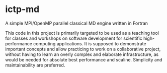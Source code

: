 ictp-md
=======

A simple MPI/OpenMP parallel classical MD engine written in Fortran

This code in this project is primarily targeted to be used as a
teaching tool for classes and workshops on software development
for scientific high-performance computing applications.
It is supposed to demonstrate important concepts and allow practicing
to work on a collaborative project, without having to learn an
overly complex and elaborate infrastructure, as would be needed
for absolute best performance and scaline. Simplicity and 
maintainability are preferred.
